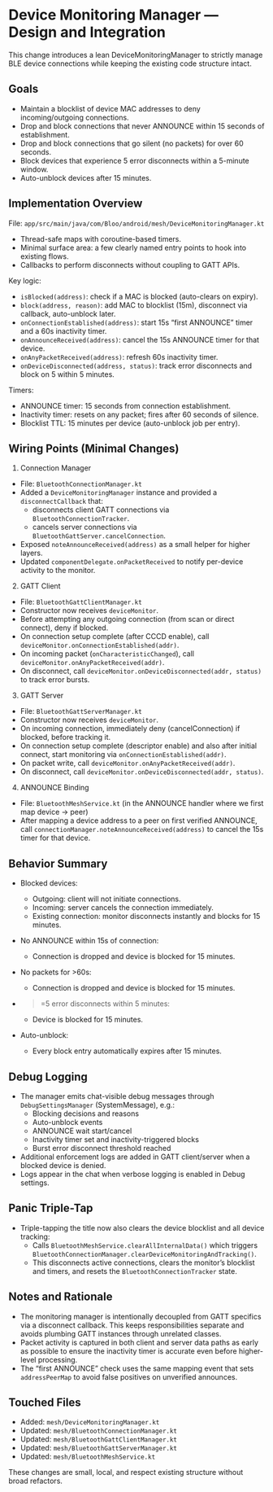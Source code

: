 # Device Monitoring Manager — Design and Integration

This change introduces a lean DeviceMonitoringManager to strictly manage BLE device connections while keeping the existing code structure intact.

## Goals

- Maintain a blocklist of device MAC addresses to deny incoming/outgoing connections.
- Drop and block connections that never ANNOUNCE within 15 seconds of establishment.
- Drop and block connections that go silent (no packets) for over 60 seconds.
- Block devices that experience 5 error disconnects within a 5-minute window.
- Auto-unblock devices after 15 minutes.

## Implementation Overview

File: `app/src/main/java/com/Bloo/android/mesh/DeviceMonitoringManager.kt`

- Thread-safe maps with coroutine-based timers.
- Minimal surface area: a few clearly named entry points to hook into existing flows.
- Callbacks to perform disconnects without coupling to GATT APIs.

Key logic:
- `isBlocked(address)`: check if a MAC is blocked (auto-clears on expiry).
- `block(address, reason)`: add MAC to blocklist (15m), disconnect via callback, auto-unblock later.
- `onConnectionEstablished(address)`: start 15s “first ANNOUNCE” timer and a 60s inactivity timer.
- `onAnnounceReceived(address)`: cancel the 15s ANNOUNCE timer for that device.
- `onAnyPacketReceived(address)`: refresh 60s inactivity timer.
- `onDeviceDisconnected(address, status)`: track error disconnects and block on 5 within 5 minutes.

Timers:
- ANNOUNCE timer: 15 seconds from connection establishment.
- Inactivity timer: resets on any packet; fires after 60 seconds of silence.
- Blocklist TTL: 15 minutes per device (auto-unblock job per entry).

## Wiring Points (Minimal Changes)

1) Connection Manager
- File: `BluetoothConnectionManager.kt`
- Added a `DeviceMonitoringManager` instance and provided a `disconnectCallback` that:
  - disconnects client GATT connections via `BluetoothConnectionTracker`.
  - cancels server connections via `BluetoothGattServer.cancelConnection`.
- Exposed `noteAnnounceReceived(address)` as a small helper for higher layers.
- Updated `componentDelegate.onPacketReceived` to notify per-device activity to the monitor.

2) GATT Client
- File: `BluetoothGattClientManager.kt`
- Constructor now receives `deviceMonitor`.
- Before attempting any outgoing connection (from scan or direct connect), deny if blocked.
- On connection setup complete (after CCCD enable), call `deviceMonitor.onConnectionEstablished(addr)`.
- On incoming packet (`onCharacteristicChanged`), call `deviceMonitor.onAnyPacketReceived(addr)`.
- On disconnect, call `deviceMonitor.onDeviceDisconnected(addr, status)` to track error bursts.

3) GATT Server
- File: `BluetoothGattServerManager.kt`
- Constructor now receives `deviceMonitor`.
- On incoming connection, immediately deny (cancelConnection) if blocked, before tracking it.
- On connection setup complete (descriptor enable) and also after initial connect, start monitoring via `onConnectionEstablished(addr)`.
- On packet write, call `deviceMonitor.onAnyPacketReceived(addr)`.
- On disconnect, call `deviceMonitor.onDeviceDisconnected(addr, status)`.

4) ANNOUNCE Binding
- File: `BluetoothMeshService.kt` (in the ANNOUNCE handler where we first map device → peer)
- After mapping a device address to a peer on first verified ANNOUNCE, call `connectionManager.noteAnnounceReceived(address)` to cancel the 15s timer for that device.

## Behavior Summary

- Blocked devices:
  - Outgoing: client will not initiate connections.
  - Incoming: server cancels the connection immediately.
  - Existing connection: monitor disconnects instantly and blocks for 15 minutes.

- No ANNOUNCE within 15s of connection:
  - Connection is dropped and device is blocked for 15 minutes.

- No packets for >60s:
  - Connection is dropped and device is blocked for 15 minutes.

- >=5 error disconnects within 5 minutes:
  - Device is blocked for 15 minutes.

- Auto-unblock:
  - Every block entry automatically expires after 15 minutes.

## Debug Logging

- The manager emits chat-visible debug messages through `DebugSettingsManager` (SystemMessage), e.g.:
  - Blocking decisions and reasons
  - Auto-unblock events
  - ANNOUNCE wait start/cancel
  - Inactivity timer set and inactivity-triggered blocks
  - Burst error disconnect threshold reached
- Additional enforcement logs are added in GATT client/server when a blocked device is denied.
- Logs appear in the chat when verbose logging is enabled in Debug settings.

## Panic Triple-Tap

- Triple-tapping the title now also clears the device blocklist and all device tracking:
  - Calls `BluetoothMeshService.clearAllInternalData()` which triggers `BluetoothConnectionManager.clearDeviceMonitoringAndTracking()`.
  - This disconnects active connections, clears the monitor’s blocklist and timers, and resets the `BluetoothConnectionTracker` state.

## Notes and Rationale

- The monitoring manager is intentionally decoupled from GATT specifics via a disconnect callback. This keeps responsibilities separate and avoids plumbing GATT instances through unrelated classes.
- Packet activity is captured in both client and server data paths as early as possible to ensure the inactivity timer is accurate even before higher-level processing.
- The “first ANNOUNCE” check uses the same mapping event that sets `addressPeerMap` to avoid false positives on unverified announces.

## Touched Files

- Added: `mesh/DeviceMonitoringManager.kt`
- Updated: `mesh/BluetoothConnectionManager.kt`
- Updated: `mesh/BluetoothGattClientManager.kt`
- Updated: `mesh/BluetoothGattServerManager.kt`
- Updated: `mesh/BluetoothMeshService.kt`

These changes are small, local, and respect existing structure without broad refactors.
